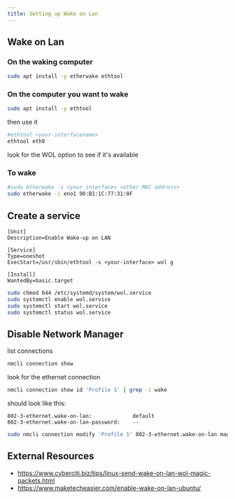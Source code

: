 ```yaml
---
title: Setting up Wake on Lan
---
```


## Wake on Lan

### On the waking computer

```bash
sudo apt install -y etherwake ethtool
```

### On the computer you want to wake

```bash
sudo apt install -y ethtool
```

then use it

```bash
#ethtool <your-interfacename>
ethtool eth0
```

look for the WOL option to see if it's available

### To wake

```bash
#sudo etherwake -i <your interface> <other MAC address>
sudo etherwake -i eno1 90:B1:1C:77:31:0F
```

## Create a service

```cat << EOF | sudo tee /etc/systemd/system/wol.service
[Unit]
Description=Enable Wake-up on LAN

[Service]
Type=oneshot
ExecStart=/usr/sbin/ethtool -s <your-interface> wol g

[Install]
WantedBy=basic.target
```

```bash
sudo chmod 644 /etc/systemd/system/wol.service
sudo systemctl enable wol.service
sudo systemctl start wol.service
sudo systemctl status wol.service 
```

## Disable Network Manager

list connections

```bash
nmcli connection show
```

look for the ethernet connection

```bash
nmcli connection show id 'Profile 1' | grep -i wake
```

should look like this:

```
802-3-ethernet.wake-on-lan:             default
802-3-ethernet.wake-on-lan-password:    --
```
```bash
sudo nmcli connection modify 'Profile 1' 802-3-ethernet.wake-on-lan magic
```

## External Resources

* <https://www.cyberciti.biz/tips/linux-send-wake-on-lan-wol-magic-packets.html>
* <https://www.maketecheasier.com/enable-wake-on-lan-ubuntu/>
